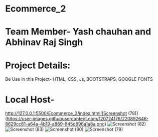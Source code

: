 # Ecommerce_2
# Team Member- Yash chauhan and Abhinav Raj Singh
# Project Details:
  Be Use In this Project- HTML, CSS, Js, BOOTSTRAPS, GOOGLE FONTS
  
# Local Host- 
  http://127.0.0.1:5500/Ecommerce_2/index.html![Screenshot (78)](https://user-images.githubusercontent.com/120724176/220892646-8629cc61-a64a-4b19-a889-645d696a1a8a.png)
![Screenshot (82)](https://user-images.githubusercontent.com/120724176/220892664-dff6047e-c728-471c-9de2-af31c63aca26.png)
![Screenshot (83)](https://user-images.githubusercontent.com/120724176/220892683-1632e972-f54c-4f8b-9af7-09a4df8bda75.png)
![Screenshot (80)](https://user-images.githubusercontent.com/120724176/220892702-096a6351-abbe-4fac-bead-5c5eed6e318c.png)
![Screenshot (79)](https://user-images.githubusercontent.com/120724176/220892725-4f94e0e2-577d-44d6-ab91-457af723d088.png)
